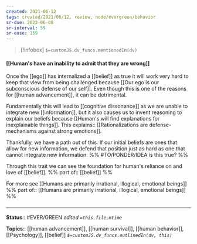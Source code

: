 ```yaml
---
created: 2021-06-12
tags: created/2021/06/12, review, node/evergreen/behavior
sr-due: 2022-06-08
sr-interval: 59
sr-ease: 159
---
```

> [!infobox]
`$=customJS.dv_funcs.mentionedIn(dv)`

#### [[Human's have an inability to admit that they are wrong]] 

Once the [[ego]] has internalized a [[belief]] as true it will work very hard to keep that view from being challenged because [[Our ego is our subconscious defense of our self]]. 
Even though this is one of the reasons for [[human advancement]],
it can be detrimental. 

Fundamentally this will lead to [[cognitive dissonance]] as we are unable to integrate new [[information]], but it also causes us to invent reasoning to explain our beliefs because
[[Human's will find explanations for inexplainable things]].
This
explains:: [[Rationalizations are defense-mechanisms against strong emotions]].

Thankfully, we have a path out of this. If our initial beliefs are ones that allow for new information, we defend that position just as hard as one that cannot integrate new information.
%% #TO/PONDER/IDEA is this true? %%

Through this trait we can see the foundation for human's reliance on and love of [[belief]].
%% part of:: [[belief]] %%

For more see [[Humans are primarily irrational, illogical, emotional beings]]
%% part of:: [[Humans are primarily irrational, illogical, emotional beings]] %%

### <hr class="footnote"/>

**Status**:: #EVER/GREEN 
*edited `=this.file.mtime`*

**Topics**:: [[human advancement]], [[human survival]], [[human behavior]], [[Psychology]], [[belief]]
*`$=customJS.dv_funcs.outlinedIn(dv, this)`*
